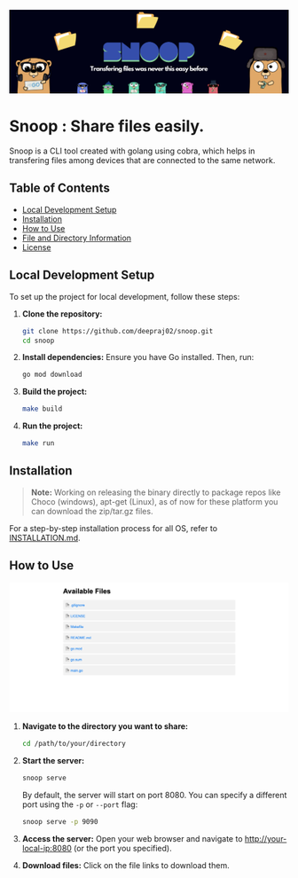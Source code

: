 [![Banner](assets/snoop-banner.png)](https://github.com/deepraj02/snoop)

# Snoop : Share files easily.
Snoop is a CLI tool created with golang using cobra, which helps in transfering files among devices that are connected to the same network.

## Table of Contents
- [Local Development Setup](#local-development-setup)
- [Installation](#installation)
- [How to Use](#how-to-use)
- [File and Directory Information](#file-and-directory-information)
- [License](#license)

## Local Development Setup

To set up the project for local development, follow these steps:

1. **Clone the repository:**
    ```sh
    git clone https://github.com/deepraj02/snoop.git
    cd snoop
    ```

2. **Install dependencies:**
    Ensure you have Go installed. Then, run:
    ```sh
    go mod download
    ```

3. **Build the project:**
    ```sh
    make build
    ```

4. **Run the project:**
    ```sh
    make run
    ```

## Installation
> **Note:** Working on releasing the binary directly to package repos like Choco (windows), apt-get (Linux), as of now for these platform you can download the zip/tar.gz files.

For a step-by-step installation process for all OS, refer to [INSTALLATION.md](INSTALLATION.md).



## How to Use
![Share Page](assets/share-page.png)

1. **Navigate to the directory you want to share:**
    ```sh
    cd /path/to/your/directory
    ```

2. **Start the server:**
    ```sh
    snoop serve
    ```

    By default, the server will start on port 8080. You can specify a different port using the `-p` or `--port` flag:
    ```sh
    snoop serve -p 9090
    ```

3. **Access the server:**
    Open your web browser and navigate to [http://your-local-ip:8080]() (or the port you specified).

4. **Download files:**
    Click on the file links to download them.



